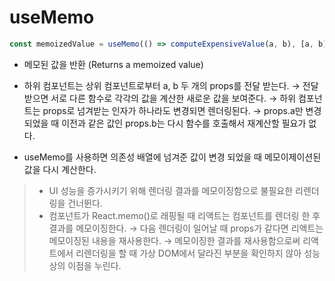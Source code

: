 # useMemo

```jsx
const memoizedValue = useMemo(() => computeExpensiveValue(a, b), [a, b]);
```

-   메모된 값을 반환 (Returns a memoized value)

-   하위 컴포넌트는 상위 컴포넌트로부터 a, b 두 개의 props를 전달 받는다. → 전달 받으면 서로 다른 함수로 각각의 값을 계산한 새로운 값을 보여준다. → 하위 컴포넌트는 props로 넘겨받는 인자가 하나라도 변경되면 렌더링된다. → props.a만 변경 되었을 때 이전과 같은 값인 props.b는 다시 함수를 호출해서 재계산할 필요가 없다.
-   useMemo를 사용하면 의존성 배열에 넘겨준 값이 변경 되었을 때 메모이제이션된 값을 다시 계산한다.

> -   UI 성능을 증가시키기 위해 렌더링 결과를 메모이징함으로 불필요한 리렌더링을 건너뛴다.
> -   컴포넌트가 React.memo()로 래핑될 때 리액트는 컴포넌트를 렌더링 한 후 결과를 메모이징한다. → 다음 렌더링이 일어날 때 props가 같다면 리액트는 메모이징된 내용을 재사용한다.
>     → 메모이징한 결과를 재사용함으로써 리액트에서 리렌더링을 할 때 가상 DOM에서 달라진 부분을 확인하지 않아 성능상의 이점을 누린다.
